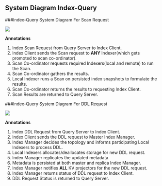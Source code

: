 ## System Diagram Index-Query

###Index-Query System Diagram For Scan Request


![](https://rawgithub.com/deepkaran/sandbox/master/indexing/images/SystemDiagramScan.svg)


__Annotations__

1. Index Scan Request from Query Server to Index Client.
2. Index Client sends the Scan request to __ANY__ Indexer(which gets promoted to scan co-ordinator).
3. Scan Co-ordinator requests required Indexers(local and remote) to run the Scan.
4. Scan Co-ordinator gathers the results.
5. Local Indexer runs a Scan on persisted index snapshots to formulate the results.
6. Scan Co-ordinator returns the results to requesting Index Client.
7. Scan Results are returned to Query Server.

###Index-Query System Diagram For DDL Request


![](https://rawgithub.com/deepkaran/sandbox/master/indexing/images/SystemDiagramDDL.svg)


__Annotations__

1. Index DDL Request from Query Server to Index Client.
2. Index Client sends the DDL request to Master Index Manager.
3. Index Manager decides the topology and informs participating Local Indexers to process DDL.
4. Local Indexers allocates/deallocates storage for new DDL request.
5. Index Manager replicates the updated metadata.
6. Metadata is persisted at both master and replica Index Manager.
7. Index Manager notifies __ALL__ KV projectors for the new DDL request.
8. Index Manager returns status of DDL request to Index Client.
9. DDL Request Status is returned to Query Server.
